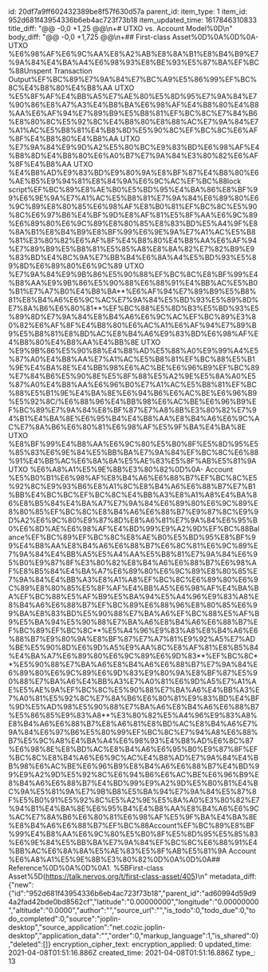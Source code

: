 id: 20df7a9ff602432389be8f57f630d57a
parent_id: 
item_type: 1
item_id: 952d681f43954336b6eb4ac723f73b18
item_updated_time: 1617846310833
title_diff: "@@ -0,0 +1,25 @@\\n+# UTXO vs. Account Model%0D\\n"
body_diff: "@@ -0,0 +1,725 @@\\n+## First-class Asset%0D%0A%0D%0A- UTXO %E6%98%AF%E6%9C%AA%E8%A2%AB%E8%8A%B1%E8%B4%B9%E7%9A%84%E4%BA%A4%E6%98%93%E8%BE%93%E5%87%BA%EF%BC%88Unspent Transaction Output%EF%BC%89%E7%9A%84%E7%BC%A9%E5%86%99%EF%BC%8C%E4%B8%80%E4%B8%AA UTXO %E5%8F%AF%E4%BB%A5%E7%AE%80%E5%8D%95%E7%9A%84%E7%90%86%E8%A7%A3%E4%B8%BA%E6%98%AF%E4%B8%80%E4%B8%AA%E6%AF%94%E7%89%B9%E5%B8%81%EF%BC%8C%E7%84%B6%E8%80%8C%E5%92%8C%E4%B8%80%E8%88%AC%E7%9A%84%E7%A1%AC%E5%B8%81%E4%B8%8D%E5%90%8C%EF%BC%8C%E6%AF%8F%E4%B8%80%E4%B8%AA UTXO %E7%9A%84%E9%9D%A2%E5%80%BC%E9%83%BD%E6%98%AF%E4%B8%8D%E4%B8%80%E6%A0%B7%E7%9A%84%E3%80%82%E6%AF%8F%E4%B8%AA UTXO %E4%B8%AD%E9%83%BD%E9%80%9A%E8%BF%87%E4%B8%80%E6%AE%B5%E9%94%81%E8%84%9A%E6%9C%AC%EF%BC%88lock script%EF%BC%89%E8%AE%B0%E5%BD%95%E4%BA%86%E8%BF%99%E6%9E%9A%E7%A1%AC%E5%B8%81%E7%9A%84%E6%89%80%E6%9C%89%E8%80%85%E6%98%AF%E8%B0%81%EF%BC%8C%E5%90%8C%E6%97%B6%E4%BF%9D%E8%AF%81%E5%8F%AA%E6%9C%89%E6%89%80%E6%9C%89%E8%80%85%E8%83%BD%E5%A4%9F%E8%8A%B1%E8%B4%B9%E8%BF%99%E6%9E%9A%E7%A1%AC%E5%B8%81%E3%80%82%E6%AF%8F%E4%B8%80%E4%B8%AA%E6%AF%94%E7%89%B9%E5%B8%81%E5%85%A8%E8%8A%82%E7%82%B9%E9%83%BD%E4%BC%9A%E7%BB%B4%E6%8A%A4%E5%BD%93%E5%89%8D%E6%89%80%E6%9C%89 UTXO %E7%9A%84%E9%9B%86%E5%90%88%EF%BC%8C%E8%BF%99%E4%B8%AA%E9%9B%86%E5%90%88%E6%88%91%E4%BB%AC%E5%B0%B1%E7%A7%B0%E4%B8%BA**%E6%AF%94%E7%89%B9%E5%B8%81%E8%B4%A6%E6%9C%AC%E7%9A%84%E5%BD%93%E5%89%8D%E7%8A%B6%E6%80%81**%EF%BC%88%E5%8D%B3%E5%BD%93%E5%89%8D%E7%9A%84%E8%B4%A6%E6%9C%AC%EF%BC%89%E3%80%82%E6%AF%8F%E4%B8%80%E6%AC%A1%E6%AF%94%E7%89%B9%E5%B8%81%E8%BD%AC%E8%B4%A6%E9%83%BD%E6%98%AF%E4%B8%80%E4%B8%AA%E4%BB%8E UTXO %E9%9B%86%E5%90%88%E4%B8%AD%E5%88%A0%E9%99%A4%E5%87%A0%E4%B8%AA%E7%A1%AC%E5%B8%81%EF%BC%88%E5%B1%9E%E4%BA%8E%E4%BB%98%E6%AC%BE%E6%96%B9%EF%BC%89%E7%84%B6%E5%90%8E%E5%8F%88%E5%A2%9E%E5%8A%A0%E5%87%A0%E4%B8%AA%E6%96%B0%E7%A1%AC%E5%B8%81%EF%BC%88%E5%B1%9E%E4%BA%8E%E6%94%B6%E6%AC%BE%E6%96%B9%E5%92%8C/%E6%88%96%E4%BB%98%E6%AC%BE%E6%96%B9%EF%BC%89%E7%9A%84%E8%BF%87%E7%A8%8B%E3%80%82%E7%94%B1%E4%BA%8E%E6%95%B4%E4%B8%AA%E8%B4%A6%E6%9C%AC%E7%8A%B6%E6%80%81%E6%98%AF%E5%9F%BA%E4%BA%8E UTXO %E8%BF%99%E4%B8%AA%E6%9C%80%E5%B0%8F%E5%8D%95%E5%85%83%E6%9E%84%E5%BB%BA%E7%9A%84%EF%BC%8C%E6%88%91%E4%BB%AC%E6%8A%8A%E5%AE%83%E5%8F%AB%E5%81%9A UTXO %E6%A8%A1%E5%9E%8B%E3%80%82%0D%0A- Account %E5%B0%B1%E6%98%AF%E8%B4%A6%E6%88%B7%EF%BC%8C%E5%92%8C%E9%93%B6%E8%A1%8C%E8%B4%A6%E6%88%B7%E7%B1%BB%E4%BC%BC%EF%BC%8C%E4%BB%A3%E8%A1%A8%E4%BA%86%E8%B5%84%E4%BA%A7%E7%9A%84%E6%89%80%E6%9C%89%E8%80%85%EF%BC%8C%E8%B4%A6%E6%88%B7%E9%87%8C%E9%9D%A2%E6%9C%80%E9%87%8D%E8%A6%81%E7%9A%84%E6%95%B0%E6%8D%AE%E6%98%AF%E4%BD%99%E9%A2%9D%EF%BC%88Balance%EF%BC%89%EF%BC%8C%E8%AE%B0%E5%BD%95%E8%BF%99%E4%B8%AA%E8%B4%A6%E6%88%B7%E6%8C%81%E6%9C%89%E7%9A%84%E4%BB%A5%E5%A4%AA%E5%B8%81%E7%9A%84%E6%95%B0%E9%87%8F%E3%80%82%E8%B4%A6%E6%88%B7%E6%98%AF%E8%B5%84%E4%BA%A7%E6%89%80%E6%9C%89%E8%80%85%E7%9A%84%E4%BB%A3%E8%A1%A8%EF%BC%8C%E6%89%80%E6%9C%89%E8%80%85%E5%8F%AF%E4%BB%A5%E6%98%AF%E4%BA%BA%EF%BC%88%E5%AF%B9%E5%BA%94%E5%A4%96%E9%83%A8%E8%B4%A6%E6%88%B7%EF%BC%89%E6%88%96%E8%80%85%E6%99%BA%E8%83%BD%E5%90%88%E7%BA%A6%EF%BC%88%E5%AF%B9%E5%BA%94%E5%90%88%E7%BA%A6%E8%B4%A6%E6%88%B7%EF%BC%89%EF%BC%8C**%E5%A4%96%E9%83%A8%E8%B4%A6%E6%88%B7%E9%80%9A%E8%BF%87%E7%A7%81%E9%92%A5%E7%AD%BE%E5%90%8D%E6%9D%A5%E9%AA%8C%E8%AF%81%E8%B5%84%E4%BA%A7%E6%89%80%E6%9C%89%E6%9D%83**%EF%BC%8C**%E5%90%88%E7%BA%A6%E8%B4%A6%E6%88%B7%E7%9A%84%E6%89%80%E6%9C%89%E6%9D%83%E9%80%9A%E8%BF%87%E5%90%88%E7%BA%A6%E4%BB%A3%E7%A0%81%E6%9D%A5%E7%A1%AE%E5%AE%9A%EF%BC%8C%E5%90%88%E7%BA%A6%E4%BB%A3%E7%A0%81%E5%92%8C%E7%8A%B6%E6%80%81%E9%83%BD%E4%BF%9D%E5%AD%98%E5%90%88%E7%BA%A6%E8%B4%A6%E6%88%B7%E5%86%85%E9%83%A8**%E3%80%82%E5%A4%96%E9%83%A8%E8%B4%A6%E6%88%B7%E8%A6%81%E8%BD%AC%E8%B4%A6%E7%9A%84%E6%97%B6%E5%80%99%EF%BC%8C%E7%94%A8%E6%88%B7%E5%9C%A8%E4%BA%A4%E6%98%93%E4%B8%AD%E6%8C%87%E6%98%8E%E8%BD%AC%E8%B4%A6%E6%95%B0%E9%87%8F%EF%BC%8C%E8%B4%A6%E6%9C%AC%E4%B8%AD%E7%9A%84%E4%BB%98%E6%AC%BE%E6%96%B9%E8%B4%A6%E6%88%B7%E4%BD%99%E9%A2%9D%E5%92%8C%E6%94%B6%E6%AC%BE%E6%96%B9%E8%B4%A6%E6%88%B7%E4%BD%99%E9%A2%9D%E5%B0%B1%E4%BC%9A%E5%81%9A%E7%9B%B8%E5%BA%94%E7%9A%84%E5%87%8F%E5%B0%91%E5%92%8C%E5%A2%9E%E5%8A%A0%E3%80%82%E7%94%B1%E4%BA%8E%E6%95%B4%E4%B8%AA%E8%B4%A6%E6%9C%AC%E7%8A%B6%E6%80%81%E6%98%AF%E5%9F%BA%E4%BA%8E%E8%B4%A6%E6%88%B7%EF%BC%88Account%EF%BC%89%E8%BF%99%E4%B8%AA%E6%9C%80%E5%B0%8F%E5%8D%95%E5%85%83%E6%9E%84%E5%BB%BA%E7%9A%84%EF%BC%8C%E6%88%91%E4%BB%AC%E6%8A%8A%E5%AE%83%E5%8F%AB%E5%81%9A Account %E6%A8%A1%E5%9E%8B%E3%80%82%0D%0A%0D%0A## Reference%0D%0A%0D%0A1. %5BFirst-class Asset%5D(https://talk.nervos.org/t/first-class-asset/405)\\n"
metadata_diff: {"new":{"id":"952d681f43954336b6eb4ac723f73b18","parent_id":"ad60994d59d94a2fad42bde0bd8562cf","latitude":"0.00000000","longitude":"0.00000000","altitude":"0.0000","author":"","source_url":"","is_todo":0,"todo_due":0,"todo_completed":0,"source":"joplin-desktop","source_application":"net.cozic.joplin-desktop","application_data":"","order":0,"markup_language":1,"is_shared":0},"deleted":[]}
encryption_cipher_text: 
encryption_applied: 0
updated_time: 2021-04-08T01:51:16.886Z
created_time: 2021-04-08T01:51:16.886Z
type_: 13